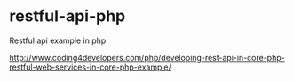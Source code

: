 # restful-api-php
Restful api example in php


http://www.coding4developers.com/php/developing-rest-api-in-core-php-restful-web-services-in-core-php-example/
